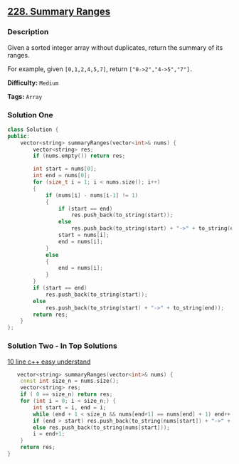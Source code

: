 ## [228. Summary Ranges](https://leetcode.com/problems/summary-ranges/description/)

### Description

Given a sorted integer array without duplicates, return the summary of its ranges.

For example, given `[0,1,2,4,5,7]`, return `["0->2","4->5","7"].`

**Difficulty:** `Medium`

**Tags:** `Array`

### Solution One

```c++
class Solution {
public:
    vector<string> summaryRanges(vector<int>& nums) {
        vector<string> res;
        if (nums.empty()) return res;

        int start = nums[0];
        int end = nums[0];
        for (size_t i = 1; i < nums.size(); i++)
        {
            if (nums[i] - nums[i-1] != 1)
            {
                if (start == end)
                    res.push_back(to_string(start));
                else
                    res.push_back(to_string(start) + "->" + to_string(end));
                start = nums[i];
                end = nums[i];
            }
            else
            {
                end = nums[i];
            }
        }
        if (start == end)
            res.push_back(to_string(start));
        else
            res.push_back(to_string(start) + "->" + to_string(end));
        return res;
    }
};
```

### Solution Two - In Top Solutions

[10 line c++ easy understand](https://discuss.leetcode.com/topic/17117/10-line-c-easy-understand)

```c++
   vector<string> summaryRanges(vector<int>& nums) {
    const int size_n = nums.size();
    vector<string> res;
    if ( 0 == size_n) return res;
    for (int i = 0; i < size_n;) {
        int start = i, end = i;
        while (end + 1 < size_n && nums[end+1] == nums[end] + 1) end++;
        if (end > start) res.push_back(to_string(nums[start]) + "->" + to_string(nums[end]));
        else res.push_back(to_string(nums[start]));
        i = end+1;
    }
    return res;
}
```
